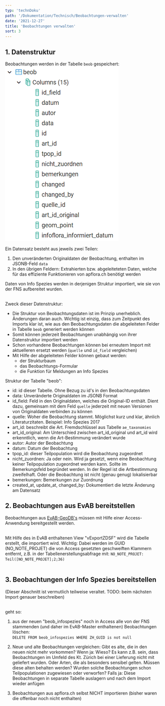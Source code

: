```yaml
---
typ: 'technDoku'
path: '/Dokumentation/Technisch/Beobachtungen-verwalten'
date: '2021-12-27'
title: 'Beobachtungen verwalten'
sort: 3
---
```


## 1. Datenstruktur

Beobachtungen werden in der Tabelle `beob` gespeichert:<br/>
![Tabelle beob](beobTable.png)<br/>

Ein Datensatz besteht aus jeweils zwei Teilen:

1. Den unveränderten Originaldaten der Beobachtung, enthalten im JSONB-Feld `data`
2. In den übrigen Feldern: Extrahierten bzw. abgeleiteteten Daten, welche für das effiziente Funktionieren von apflora.ch benötigt werden

Daten von Info Spezies werden in derjenigen Struktur importiert, wie sie von der FNS aufbereitet wurden.<br/><br/>

Zweck dieser Datenstruktur:

- Die Struktur von Beobachtungsdaten ist im Prinzip unerheblich. Änderungen daran auch. Wichtig ist einzig, dass zum Zeitpunkt des Imports klar ist, wie aus den Beobachtungsdaten die abgeleiteten Felder in Tabelle `beob` generiert werden können
- Somit können jederzeit Beobachtungen unabhängig von ihrer Datenstruktur importiert werden
- Schon vorhandene Beobachtungen können bei erneutem Import mit aktuelleren ersetzt werden (`quelle` und `id_field` vergleichen)
- Mit Hilfe der abgeleiteten Felder können gebaut werden:
  - der Strukturbaum
  - das Beobachtungs-Formular
  - die Funktion für Meldungen an Info Spezies

Struktur der Tabelle "beob":

- id: id dieser Tabelle. Ohne Bezug zu id's in den Beobachtungsdaten
- data: Unveränderte Originaldaten im JSONB Format
- id_field: Feld in den Originaldaten, welches die Original-ID enthält. Dient dazu, gemeinsam mit dem Feld `quelle` jederzeit mit neuen Versionen von Originaldaten verbinden zu können
- quelle: Woher die Beobachtung stammt. Möglichst kurz und klar, ähnlich Literaturzitaten. Beispiel: Info Spezies 2017
- art_id: beschreibt die Art. Fremdschlüssel aus Tabelle `ae_taxonomies`
- art_id_original: Am Unterschied zwischen art_id_original und art_id wird erkenntlich, wenn die Art-Bestimmung verändert wurde
- autor: Autor der Beobachtung
- datum: Datum der Beobachtung
- tpop_id: dieser Teilpopulation wird die Beobachtung zugeordnet
- nicht_zuordnen: Ja oder nein. Wird ja gesetzt, wenn eine Beobachtung keiner Teilpopulation zugeordnet werden kann. Sollte im Bemerkungsfeld begründet werden. In der Regel ist die Artbestimmung zweifelhaft. Oder die Beobachtung ist nicht (genau genug) lokalisierbar
- bemerkungen: Bemerkungen zur Zuordnung
- created_at, update_at, changed_by: Dokumentiert die letzte Änderung am Datensatz

## 2. Beobachtungen aus EvAB bereitstellen

Beobachtungen aus [EvAB-GeoDB's](https://aln.zh.ch/internet/baudirektion/aln/de/naturschutz/naturschutzdaten/tools/evab.html#a-content) müssen mit Hilfe einer Access-Anwendung bereitgestellt werden.<br/><br/>

Mit Hilfe des in EvAB enthaltenen View "vExportZDSF" wird die Tabelle erstellt, die importiert wird. Wichtig: Dabei werden im GUID (NO_NOTE_PROJET) die von Access gesetzten geschweiften Klammern entfernt, z.B. in der Tabellenerstellungsabfrage mit: `NO_NOTE_PROJET: Teil([NO_NOTE_PROJET];2;36)`<br/><br/>

## 3. Beobachtungen der Info Spezies bereitstellen

(Dieser Abschnitt ist vermutlich teilweise veraltet. TODO: beim nächsten Import genauer beschreiben)<br/><br/>

geht so:

1. aus der neuen "beob_infospezies" noch in Access alle von der FNS stammenden (und daher im EvAB-Master enthaltenen) Beobachtungen löschen:<br>
   `DELETE FROM beob_infospezies WHERE ZH_GUID is not null`
1. Neue und alte Beobachtungen vergleichen: Gibt es alte, die in den neuen nicht mehr vorkommen? Wenn ja: Wieso? Es kann z.B. sein, dass Beobachtungen im Umfeld des Kt. Zürich bei einer Lieferung nicht mit geliefert wurden. Oder Arten, die als besonders sensibel gelten. Müssen diese alten behalten werden? Wurden solche Beobachtungen schon Teilpopulationen zugewiesen oder verworfen? Falls ja: Diese Beobachtungen in separate Tabelle auslagern und nach dem Import wieder anfügen

1. Beobachtungen aus apflora.ch selbst NICHT importieren (bisher waren die offenbar noch nicht enthalten)
